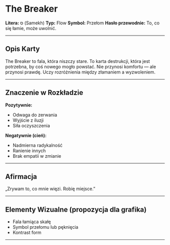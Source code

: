 
# The Breaker

**Litera:** ס (Samekh)
**Typ:** Flow
**Symbol:** Przełom
**Hasło przewodnie:** To, co się łamie, może uwolnić.

---

## Opis Karty
The Breaker to fala, która niszczy stare. To karta destrukcji, która jest potrzebna, by coś nowego mogło powstać. Nie przynosi komfortu — ale przynosi prawdę. Uczy rozróżnienia między złamaniem a wyzwoleniem.

---

## Znaczenie w Rozkładzie

**Pozytywnie:**
- Odwaga do zerwania
- Wyjście z iluzji
- Siła oczyszczenia

**Negatywnie (cień):**
- Nadmierna radykalność
- Ranienie innych
- Brak empatii w zmianie
---

## Afirmacja
„Zrywam to, co mnie więzi. Robię miejsce.”

---

## Elementy Wizualne (propozycja dla grafika)
- Fala łamiąca skałę
- Symbol przełomu lub pęknięcia
- Kontrast form

---
